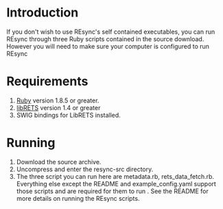 # Introduction #

If you don't wish to use REsync's self contained executables, you can run REsync through three Ruby scripts contained in the source download.  However you will need to make sure your computer is configured to run REsync


# Requirements #

  1. [Ruby](http://www.ruby-lang.org) version 1.8.5 or greater.
  1. [libRETS](http://www.crt.realtors.org/projects/rets/librets/) version 1.4 or greater
  1. SWIG bindings for LibRETS installed.

# Running #
  1. Download the source archive.
  1. Uncompress and enter the resync-src directory.
  1. The three script you can run here are metadata.rb, rets\_data\_fetch.rb.  Everything else except the README and example\_config.yaml support those scripts and are required for them to run .  See the README for more details on running the REsync scripts.
